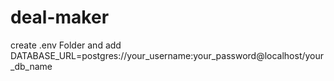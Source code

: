 # deal-maker


create .env Folder and add DATABASE_URL=postgres://your_username:your_password@localhost/your_db_name